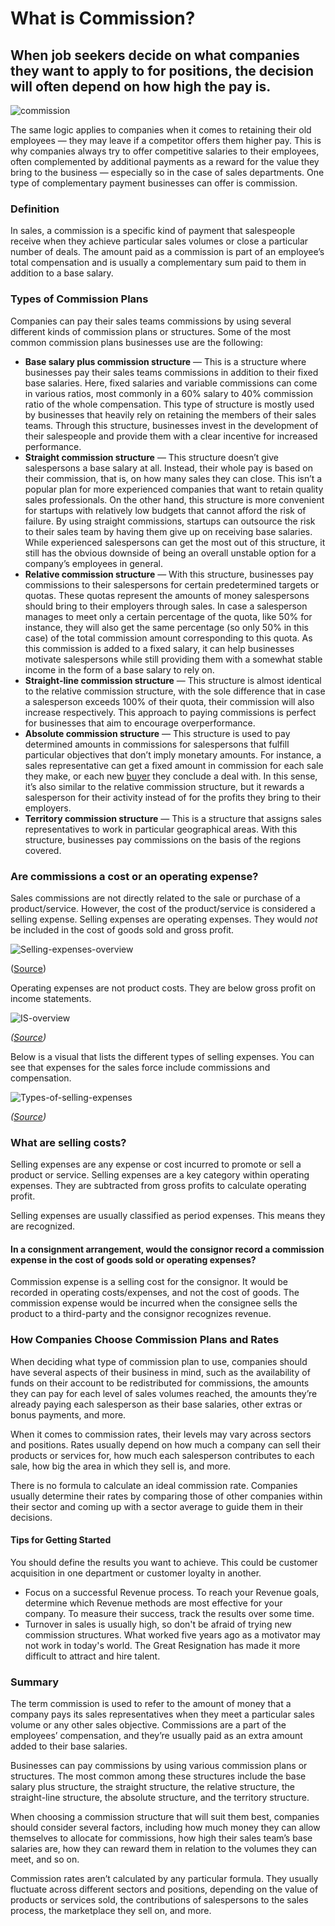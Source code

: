 # What is Commission?

## When job seekers decide on what companies they want to apply to for positions, the decision will often depend on how high the pay is. 

![commission](./img/commission-also-known-as-sales-commission-is-a-payment-given-to-employees-based-on-the-sales-they_t20_0XKd72.jpeg)

The same logic applies to companies when it comes to retaining their old employees — they may leave if a competitor offers them higher pay. This is why companies always try to offer competitive salaries to their employees, often complemented by additional payments as a reward for the value they bring to the business — especially so in the case of sales departments. One type of complementary payment businesses can offer is commission.

### Definition

In sales, a commission is a specific kind of payment that salespeople receive when they achieve particular sales volumes or close a particular number of deals. The amount paid as a commission is part of an employee’s total compensation and is usually a complementary sum paid to them in addition to a base salary.

### Types of Commission Plans

Companies can pay their sales teams commissions by using several different kinds of commission plans or structures. Some of the most common commission plans businesses use are the following:

* **Base salary plus commission structure** — This is a structure where businesses pay their sales teams commissions in addition to their fixed base salaries. Here, fixed salaries and variable commissions can come in various ratios, most commonly in a 60% salary to 40% commission ratio of the whole compensation. This type of structure is mostly used by businesses that heavily rely on retaining the members of their sales teams. Through this structure, businesses invest in the development of their salespeople and provide them with a clear incentive for increased performance.
* **Straight commission structure** — This structure doesn’t give salespersons a base salary at all. Instead, their whole pay is based on their commission, that is, on how many sales they can close. This isn’t a popular plan for more experienced companies that want to retain quality sales professionals. On the other hand, this structure is more convenient for startups with relatively low budgets that cannot afford the risk of failure. By using straight commissions, startups can outsource the risk to their sales team by having them give up on receiving base salaries. While experienced salespersons can get the most out of this structure, it still has the obvious downside of being an overall unstable option for a company’s employees in general.
* **Relative commission structure** — With this structure, businesses pay commissions to their salespersons for certain predetermined targets or quotas. These quotas represent the amounts of money salespersons should bring to their employers through sales. In case a salesperson manages to meet only a certain percentage of the quota, like 50% for instance, they will also get the same percentage (so only 50% in this case) of the total commission amount corresponding to this quota. As this commission is added to a fixed salary, it can help businesses motivate salespersons while still providing them with a somewhat stable income in the form of a base salary to rely on.
* **Straight-line commission structure** — This structure is almost identical to the relative commission structure, with the sole difference that in case a salesperson exceeds 100% of their quota, their commission will also increase respectively. This approach to paying commissions is perfect for businesses that aim to encourage overperformance.
* **Absolute commission structure** — This structure is used to pay determined amounts in commissions for salespersons that fulfill particular objectives that don’t imply monetary amounts. For instance, a sales representative can get a fixed amount in commission for each sale they make, or each new [buyer](https://rev.team/kb/what-is-buyer) they conclude a deal with. In this sense, it’s also similar to the relative commission structure, but it rewards a salesperson for their activity instead of for the profits they bring to their employers.
* **Territory commission structure** — This is a structure that assigns sales representatives to work in particular geographical areas. With this structure, businesses pay commissions on the basis of the regions covered.

### Are commissions a cost or an operating expense?

Sales commissions are not directly related to the sale or purchase of a product/service. However, the cost of the product/service is considered a selling expense. Selling expenses are operating expenses. They would *not* be included in the cost of goods sold and gross profit.

![Selling-expenses-overview](./img/Selling-expenses-overview.png)

([Source](https://www.universalcpareview.com/ask-joey/is-sales-commissions-a-cost-of-goods-sold-or-operating-expense))

Operating expenses are not product costs. They are below gross profit on income statements.

![IS-overview](./img/IS-overview.png)

*([Source](https://www.universalcpareview.com/ask-joey/is-sales-commissions-a-cost-of-goods-sold-or-operating-expense))*

Below is a visual that lists the different types of selling expenses. You can see that expenses for the sales force include commissions and compensation.

![Types-of-selling-expenses](./img/Types-of-selling-expenses.png)

*([Source](https://www.universalcpareview.com/ask-joey/is-sales-commissions-a-cost-of-goods-sold-or-operating-expense))*

### What are selling costs?

Selling expenses are any expense or cost incurred to promote or sell a product or service. Selling expenses are a key category within operating expenses. They are subtracted from gross profits to calculate operating profit.

Selling expenses are usually classified as period expenses. This means they are recognized.

#### In a consignment arrangement, would the consignor record a commission expense in the cost of goods sold or operating expenses?

Commission expense is a selling cost for the consignor. It would be recorded in operating costs/expenses, and not the cost of goods. The commission expense would be incurred when the consignee sells the product to a third-party and the consignor recognizes revenue.

### How Companies Choose Commission Plans and Rates

When deciding what type of commission plan to use, companies should have several aspects of their business in mind, such as the availability of funds on their account to be redistributed for commissions, the amounts they can pay for each level of sales volumes reached, the amounts they’re already paying each salesperson as their base salaries, other extras or bonus payments, and more.

When it comes to commission rates, their levels may vary across sectors and positions. Rates usually depend on how much a company can sell their products or services for, how much each salesperson contributes to each sale, how big the area in which they sell is, and more.

There is no formula to calculate an ideal commission rate. Companies usually determine their rates by comparing those of other companies within their sector and coming up with a sector average to guide them in their decisions.

#### Tips for Getting Started

You should define the results you want to achieve. This could be customer acquisition in one department or customer loyalty in another.

* Focus on a successful Revenue process. To reach your Revenue goals, determine which Revenue methods are most effective for  your company. To measure their success, track the results over some time.
* Turnover in sales is usually high, so don't be afraid of trying new commission structures. What worked five years ago as a motivator may not work in today's world. The Great Resignation has made it more difficult to attract and hire talent.

### Summary

The term commission is used to refer to the amount of money that a company pays its sales representatives when they meet a particular sales volume or any other sales objective. Commissions are a part of the employees’ compensation, and they’re usually paid as an extra amount added to their base salaries.

Businesses can pay commissions by using various commission plans or structures. The most common among these structures include the base salary plus structure, the straight structure, the relative structure, the straight-line structure, the absolute structure, and the territory structure.

When choosing a commission structure that will suit them best, companies should consider several factors, including how much money they can allow themselves to allocate for commissions, how high their sales team’s base salaries are, how they can reward them in relation to the volumes they can meet, and so on.

Commission rates aren’t calculated by any particular formula. They usually fluctuate across different sectors and positions, depending on the value of products or services sold, the contributions of salespersons to the sales process, the marketplace they sell on, and more.